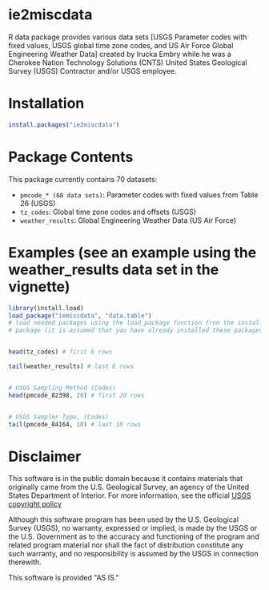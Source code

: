 # ie2miscdata

R data package provides various data sets [USGS Parameter codes with fixed values, USGS global time zone codes, and US Air Force Global Engineering Weather Data] created by Irucka Embry while he was a Cherokee Nation Technology Solutions (CNTS) United States Geological Survey (USGS) Contractor and/or USGS employee.


# Installation

```R
install.packages("ie2miscdata")
```


# Package Contents
This package currently contains 70 datasets:

* `pmcode_* (68 data sets)`: Parameter codes with fixed values from Table 26 (USGS)
* `tz_codes`: Global time zone codes and offsets (USGS)
* `weather_results`: Global Engineering Weather Data (US Air Force)


# Examples (see an example using the weather_results data set in the vignette)
```R
library(install.load)
load_package("iemiscdata", "data.table")
# load needed packages using the load_package function from the install.load
# package (it is assumed that you have already installed these packages)


head(tz_codes) # first 6 rows

tail(weather_results) # last 6 rows


# USGS Sampling Method (Codes)
head(pmcode_82398, 20) # first 20 rows


# USGS Sampler Type, (Codes)
tail(pmcode_84164, 10) # last 10 rows
```



# Disclaimer

This software is in the public domain because it contains materials that originally came from the U.S. Geological Survey, an agency of the United States Department of Interior. For more information, see the official [USGS copyright policy](http://www.usgs.gov/visual-id/credit_usgs.html#copyright)

Although this software program has been used by the U.S. Geological Survey (USGS), no warranty, expressed or implied, is made by the USGS or the U.S. Government as to the accuracy and functioning of the program and related program material nor shall the fact of distribution constitute any such warranty, and no responsibility is assumed by the USGS in connection therewith.

This software is provided "AS IS."
